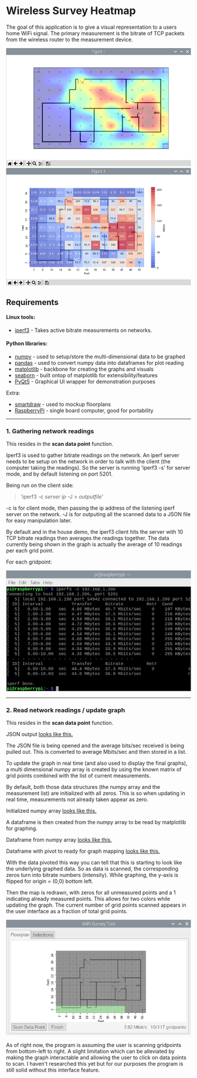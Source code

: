 # Wireless Survey Heatmap

The goal of this application is to give a visual representation to a users home WiFi signal. The primary measurement is the bitrate of TCP packets from the wireless router to the measurement device.

![interpolation map](output/interpolation_map.png)
![block map](output/block_map.png)

## Requirements 

#### Linux tools:

* [iperf3][1] - Takes active bitrate measurements on networks.

#### Python libraries:

* [numpy][2] - used to setup/store the multi-dimensional data to be graphed 
* [pandas][3] - used to convert numpy data into dataframes for plot reading
* [matplotlib][4] - backbone for creating the graphs and visuals
* [seaborn][5] - built ontop of matplotlib for extensibility/features 
* [PyQt5][6] - Graphical UI wrapper for demonstration purposes

Extra:

* [smartdraw][7] - used to mockup floorplans
* [RaspberryPi][8] - single board computer, good for portability 

---
 
### 1. Gathering network readings

This resides in the **scan data point** function.

Iperf3 is used to gather bitrate readings on the network. An iperf server needs
to be setup on the network in order to talk with the client (the computer taking
the readings). So the server is running 'iperf3 -s' for server mode, and by
default listening on port 5201.

Being run on the client side: 
> 'iperf3 -c *server ip* -J > *outputfile*'
 
-c is for client mode, then passing the ip address of the listening iperf 
server on the network. -J is for outputing all the scanned data to a JSON
file for easy manipulation later.

By default and in the house demo, the iperf3 client hits the server with 10
TCP bitrate readings then averages the readings together. The data currently
being shown in the graph is actually the average of 10 readings per each grid
point.  

For each gridpoint:

![iperf3 terminal output](output/iperf3_cmd_output.png)

---

### 2. Read network readings / update graph
 
This resides in the **scan data point** function.

JSON output [looks like this.](output/iperf_json)

The JSON file is being opened and the average bits/sec received is being pulled 
out. This is converted to average Mbits/sec and then stored in a list. 

To update the graph in real time (and also used to display the final graphs), 
a multi dimensional numpy array is created by using the known matrix of grid 
points combined with the list of current measurements. 

By default, both those data structures (the numpy array and the measurement list)
are initialized with all zeros. This is so when updating in real time,
measurements not already taken appear as zero.

Initialized numpy array [looks like this.](output/numpy_output)

A dataframe is then created from the numpy array to be read by matplotlib for graphing.

Dataframe from numpy array [looks like this.](output/dataframe_output)

Dataframe with pivot to ready for graph mapping [looks like this.](output/df_pivot_output)

With the data pivoted this way you can tell that this is starting to look like the 
underlying graphed data. So as data is scanned, the corresponding zeros turn into bitrate
numbers (intensity). While graphing, the y-axis is flipped for origin = (0,0) bottom left. 

Then the map is redrawn, with zeros for all unmeasured points and a 1 indicating already 
measured points. This allows for two colors while updating the graph. 
The current number of grid points scanned appears in the user interface as a fraction of 
total grid points.

![whilemapping2](output/while_mapping2.png)

As of right now, the program is assuming the user is scanning gridpoints from 
bottom-left to right. A slight limitation which can be alleviated by making the
graph interactable and allowing the user to click on data points to scan. I 
haven't researched this yet but for our purposes the program is still solid 
without this interface feature. 


[1]: <https://iperf.fr>
[2]: <https://numpy.org/doc/stable/user/whatisnumpy.html>
[3]: <https://en.wikipedia.org/wiki/Pandas_%28software%29>
[4]: <https://matplotlib.org/>
[5]: <https://seaborn.pydata.org/>
[6]: <https://www.tutorialspoint.com/pyqt5/pyqt5_quick_guide.htm>
[7]: <https://www.smartdraw.com/>
[8]: <https://www.raspberrypi.org/products/raspberry-pi-4-model-b/>
